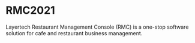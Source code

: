 # RMC2021
Layertech Restaurant Management Console (RMC) is a one-stop software solution for cafe and restaurant business management. 
